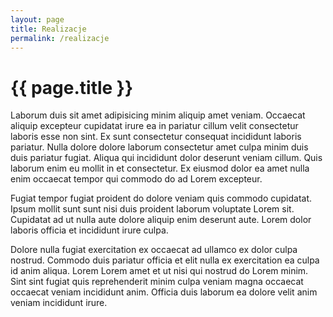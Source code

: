 ```yaml
---
layout: page
title: Realizacje
permalink: /realizacje
---
```


# {{ page.title }}

Laborum duis sit amet adipisicing minim aliquip amet veniam. Occaecat aliquip excepteur cupidatat irure ea in pariatur cillum velit consectetur laboris esse non sint. Ex sunt consectetur consequat incididunt laboris pariatur. Nulla dolore dolore laborum consectetur amet culpa minim duis duis pariatur fugiat. Aliqua qui incididunt dolor deserunt veniam cillum. Quis laborum enim eu mollit in et consectetur. Ex eiusmod dolor ea amet nulla enim occaecat tempor qui commodo do ad Lorem excepteur.

Fugiat tempor fugiat proident do dolore veniam quis commodo cupidatat. Ipsum mollit sunt sunt nisi duis proident laborum voluptate Lorem sit. Cupidatat ad ut nulla aute dolore aliquip enim deserunt aute. Lorem dolor laboris officia et incididunt irure culpa.

Dolore nulla fugiat exercitation ex occaecat ad ullamco ex dolor culpa nostrud. Commodo duis pariatur officia et elit nulla ex exercitation ea culpa id anim aliqua. Lorem Lorem amet et ut nisi qui nostrud do Lorem minim. Sint sint fugiat quis reprehenderit minim culpa veniam magna occaecat occaecat veniam incididunt anim. Officia duis laborum ea dolore velit anim veniam incididunt irure.

